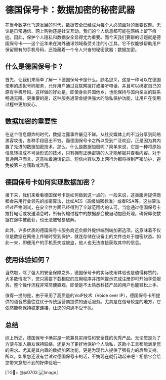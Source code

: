# 德国保号卡：数据加密的秘密武器

在当今数字化飞速发展的时代，数据安全已经成为每个人必须面对的重要议题。无论是日常通信、网上购物还是社交互动，我们的个人信息都可能在网络上留下痕迹。因此，保护个人隐私和数据安全显得尤为重要。而今天我们要聊的话题就是德国保号卡——这个近年来在海外通讯领域备受关注的小工具。它不仅能够帮助用户保留原有的手机号码，还隐藏着一个令人兴奋的秘密武器：数据加密。

## 什么是德国保号卡？

首先，让我们来简单了解一下德国保号卡是什么。顾名思义，这是一种可以在德国使用的虚拟号码服务，允许用户通过互联网拨打或接听电话，并且可以绑定自己的原有手机号码。这样做的好处是，即使身处异国他乡，也能保持与国内亲友的联系畅通无阻。更重要的是，这种服务通常会提供强大的隐私保护功能，让用户在使用过程中更加安心。

## 数据加密的重要性

在这个信息爆炸的时代，数据泄露事件屡见不鲜。从社交媒体上的不当分享到网络黑客攻击，各种手段层出不穷。而德国保号卡之所以受到广泛欢迎，正是因为其内置了先进的数据加密技术。那么，什么是数据加密呢？简单来说，它是一种将原始信息转换成不可读形式的技术，只有拥有正确密钥的人才能解密并查看内容。对于普通用户而言，这意味着通话记录、短信内容以及上网行为都将得到严密防护，避免被第三方窃取或滥用。

## 德国保号卡如何实现数据加密？

接下来，我们来看看德国保号卡是如何做到这一点的。一般来说，这类服务提供商都会采用行业领先的加密算法，比如AES（高级加密标准）或者RSA等。这些算法经过严格测试，在安全性方面已经得到了全球范围内的认可。当您通过德国保号卡拨打电话或发送消息时，所有传输过程中的数据都会被自动加密处理，确保即使数据在途中被截获，也无法被轻易破解。

此外，许多优质的德国保号卡服务商还会额外提供端到端加密选项。这意味着不仅仅是数据在网络上传输时受到保护，就连存储在设备上的文件也处于加密状态。如此一来，即便用户的手机丢失或被盗，他人也无法直接获取其中的信息。

## 使用体验如何？

当然啦，除了强大的安全保障之外，德国保号卡的实际使用体验也是值得称赞的。大多数情况下，您只需要下载相应的应用程序并按照提示完成注册即可开始享受服务。整个操作流程非常简便直观，即使是不太熟悉科技产品的用户也能轻松上手。

值得一提的是，由于采用了高质量的VoIP技术（Voice over IP），德国保号卡所提供的语音质量往往优于传统运营商提供的通话服务。尤其是在信号较差的地方，它依然能够保持稳定连接，让您的沟通不受干扰。

## 总结

综上所述，德国保号卡确实是一款兼具实用性和安全性的优秀产品。无论您是为了方便与家人朋友保持联络，还是为了更好地保护个人隐私，这款小工具都能满足您的需求。尤其是其内置的数据加密功能，更是为现代人提供了强有力的后盾支持。所以，如果您还没有尝试过德国保号卡的话，不妨现在就行动起来吧！相信它会给您带来意想不到的好体验哦～

[TG💪+ @jx0703 ![Image](https://github.com/user-attachments/assets/dbca1d08-cadb-493c-b0ec-ad6f7a83f270)]